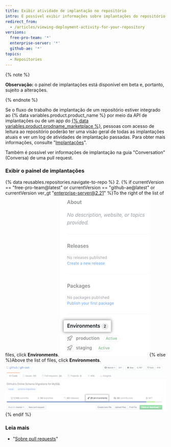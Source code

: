 ```yaml
---
title: Exibir atividade de implantação no repositório
intro: É possível exibir informações sobre implantações do repositório inteiro ou de uma pull request específica.
redirect_from:
  - /articles/viewing-deployment-activity-for-your-repository
versions:
  free-pro-team: '*'
  enterprise-server: '*'
  github-ae: '*'
topics:
  - Repositories
---
```


{% note %}

**Observação:** o painel de implantações está disponível em beta e, portanto, sujeito a alterações.

{% endnote %}

Se o fluxo de trabalho de implantação de um repositório estiver integrado ao {% data variables.product.product_name %} por meio da API de implantações ou de um app do [{% data variables.product.prodname_marketplace %}](https://github.com/marketplace/category/deployment), pessoas com acesso de leitura ao repositório poderão ter uma visão geral de todas as implantações atuais e ver um log de atividades de implantação passadas. Para obter mais informações, consulte "[Implantações](/rest/reference/repos#deployments)".

Também é possível ver informações de implantação na guia "Conversation" (Conversa) de uma pull request.

### Exibir o painel de implantações

{% data reusables.repositories.navigate-to-repo %}
2. {% if currentVersion == "free-pro-team@latest" or currentVersion == "github-ae@latest" or currentVersion ver_gt "enterprise-server@2.21" %}To the right of the list of files, click **Environments**. ![Environments on the right of the repository page](/assets/images/help/repository/environments.png){% else %}Above the list of files, click **Environments**. ![Environments on top of repository page](/assets/images/help/repository/environments-top.png){% endif %}


### Leia mais
 - "[Sobre pull requests](/articles/about-pull-requests)"
